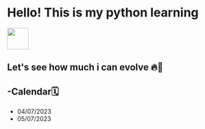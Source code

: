 # Hello! This is my python learning 
<img width = "50em" height = "50em" src="https://cdn.jsdelivr.net/gh/devicons/devicon/icons/python/python-original.svg" />
          
## Let's see how much i can evolve 🔥💪

## -Calendar🗓️

* 04/07/2023 
* 05/07/2023

